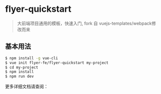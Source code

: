 
# flyer-quickstart

> 大前端项目通用的模板，快速入门, fork 自 vuejs-templates/webpack修改而来

## 基本用法

``` bash
$ npm install -g vue-cli
$ vue init flyer-fe/flyer-quickstart my-project
$ cd my-project
$ npm install
$ npm run dev
```

更多详细文档请查阅：